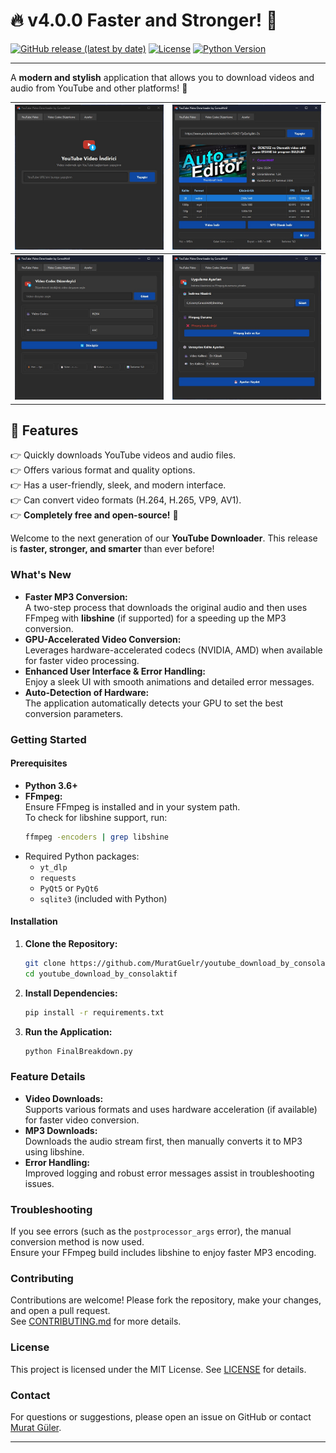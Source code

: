 # 🔥 v4.0.0 Faster and Stronger! 🚀
[![GitHub release (latest by date)](https://img.shields.io/github/v/release/MuratGuelr/youtube_download_by_consolaktif?style=for-the-badge)](https://github.com/MuratGuelr/youtube_download_by_consolaktif/releases)
[![License](https://img.shields.io/github/license/MuratGuelr/youtube_download_by_consolaktif?style=for-the-badge)](https://github.com/MuratGuelr/youtube_download_by_consolaktif/blob/main/LICENSE)
[![Python Version](https://img.shields.io/badge/Python-3.6%2B-blue?style=for-the-badge)](https://www.python.org)

---

A **modern and stylish** application that allows you to download videos and audio from YouTube and other platforms! 🚀

| [![Screenshot](img/1.jpg)](img/1.jpg) | [![Screenshot](img/2.jpg)](img/2.jpg) |
| ------------------------------------- | ------------------------------------- |
| [![Screenshot](img/3.jpg)](img/3.jpg) | [![Screenshot](img/4.jpg)](img/4.jpg) |

## 📌 Features

👉 Quickly downloads YouTube videos and audio files.  
👉 Offers various format and quality options.  
👉 Has a user-friendly, sleek, and modern interface.  
👉 Can convert video formats (H.264, H.265, VP9, AV1).  
👉 **Completely free and open-source!** 🎉

Welcome to the next generation of our **YouTube Downloader**. This release is **faster, stronger, and smarter** than ever before!

### What's New

- **Faster MP3 Conversion:**  
  A two-step process that downloads the original audio and then uses FFmpeg with **libshine** (if supported) for a speeding up the MP3 conversion.
- **GPU-Accelerated Video Conversion:**  
  Leverages hardware-accelerated codecs (NVIDIA, AMD) when available for faster video processing.
- **Enhanced User Interface & Error Handling:**  
  Enjoy a sleek UI with smooth animations and detailed error messages.
- **Auto-Detection of Hardware:**  
  The application automatically detects your GPU to set the best conversion parameters.

### Getting Started

#### Prerequisites

- **Python 3.6+**
- **FFmpeg:**  
  Ensure FFmpeg is installed and in your system path.  
  To check for libshine support, run:
  ```bash
  ffmpeg -encoders | grep libshine
  ```
- Required Python packages:
  - `yt_dlp`
  - `requests`
  - `PyQt5` or `PyQt6`
  - `sqlite3` (included with Python)

#### Installation

1. **Clone the Repository:**
   ```bash
   git clone https://github.com/MuratGuelr/youtube_download_by_consolaktif.git
   cd youtube_download_by_consolaktif
   ```
2. **Install Dependencies:**
   ```bash
   pip install -r requirements.txt
   ```
3. **Run the Application:**
   ```bash
   python FinalBreakdown.py
   ```

### Feature Details

- **Video Downloads:**  
  Supports various formats and uses hardware acceleration (if available) for faster video conversion.
- **MP3 Downloads:**  
  Downloads the audio stream first, then manually converts it to MP3 using libshine.
- **Error Handling:**  
  Improved logging and robust error messages assist in troubleshooting issues.

### Troubleshooting

If you see errors (such as the `postprocessor_args` error), the manual conversion method is now used.  
Ensure your FFmpeg build includes libshine to enjoy faster MP3 encoding.

### Contributing

Contributions are welcome! Please fork the repository, make your changes, and open a pull request.  
See [CONTRIBUTING.md](CONTRIBUTING.md) for more details.

### License

This project is licensed under the MIT License. See [LICENSE](LICENSE) for details.

### Contact

For questions or suggestions, please open an issue on GitHub or contact [Murat Güler](mailto:desmeron134714@gmail.com).

---